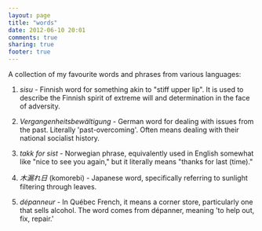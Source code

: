 ```yaml
---
layout: page
title: "words"
date: 2012-06-10 20:01
comments: true
sharing: true
footer: true
---
```


A collection of my favourite words and phrases from various languages:

1. *sisu* - Finnish word for something akin to "stiff upper lip". It is used to
describe the Finnish spirit of extreme will and determination in the face of
adversity.

1. *Vergangenheitsbewältigung* - German word for dealing with issues from
the past. Literally 'past-overcoming'. Often means dealing with their
national socialist history.

1. *takk for sist* - Norwegian phrase, equivalently used in English somewhat
like "nice to see you again," but it literally means "thanks for last (time)."

1. *木漏れ日* (komorebi) - Japanese word, specifically referring to sunlight
filtering through leaves.

1. *dépanneur* - In Québec French, it means a corner store, particularly one
that sells alcohol. The word comes from dépanner, meaning 'to help out, fix,
repair.'
